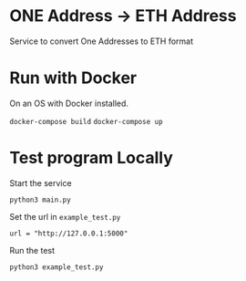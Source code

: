 # ONE Address -> ETH Address

Service to convert One Addresses to ETH format

# Run with Docker

On an OS with Docker installed.

`docker-compose build`
`docker-compose up`
# Test program Locally

Start the service

`python3 main.py`

Set the url in `example_test.py` 

`url = "http://127.0.0.1:5000"`

Run the test

`python3 example_test.py`